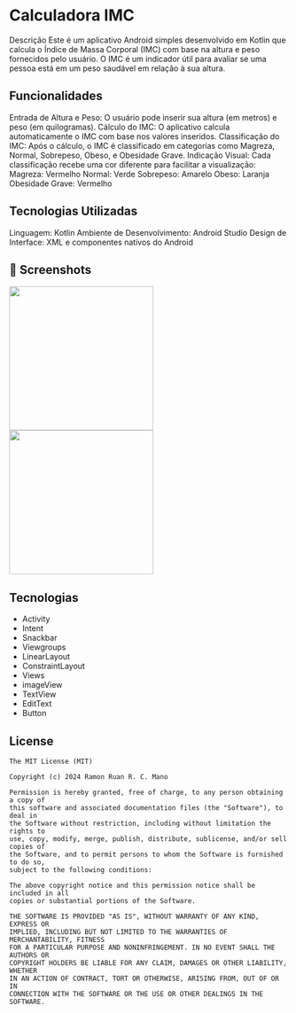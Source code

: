 # Calculadora IMC
Descrição
Este é um aplicativo Android simples desenvolvido em Kotlin que calcula o Índice de Massa Corporal (IMC) com base na altura e peso fornecidos pelo usuário. O IMC é um indicador útil para avaliar se uma pessoa está em um peso saudável em relação à sua altura.

## Funcionalidades
Entrada de Altura e Peso: O usuário pode inserir sua altura (em metros) e peso (em quilogramas).
Cálculo do IMC: O aplicativo calcula automaticamente o IMC com base nos valores inseridos.
Classificação do IMC: Após o cálculo, o IMC é classificado em categorias como Magreza, Normal, Sobrepeso, Obeso, e Obesidade Grave.
Indicação Visual: Cada classificação recebe uma cor diferente para facilitar a visualização:
Magreza: Vermelho
Normal: Verde
Sobrepeso: Amarelo
Obeso: Laranja
Obesidade Grave: Vermelho

## Tecnologias Utilizadas
Linguagem: Kotlin
Ambiente de Desenvolvimento: Android Studio
Design de Interface: XML e componentes nativos do Android

## :camera_flash: Screenshots
<img src="https://github.com/user-attachments/assets/9453f6d3-72fb-484e-932e-aeb7e616d789" width = 260 />
<img src="https://github.com/user-attachments/assets/bc0c3593-3d6f-4740-a204-200b30c736a9" width = 260 />
<!-- You can add more screenshots here if you like -->



## Tecnologias
- Activity
- Intent
- Snackbar
- Viewgroups
- LinearLayout
- ConstraintLayout
- Views
- imageView
- TextView
- EditText
- Button


## License
```
The MIT License (MIT)

Copyright (c) 2024 Ramon Ruan R. C. Mano

Permission is hereby granted, free of charge, to any person obtaining a copy of
this software and associated documentation files (the "Software"), to deal in
the Software without restriction, including without limitation the rights to
use, copy, modify, merge, publish, distribute, sublicense, and/or sell copies of
the Software, and to permit persons to whom the Software is furnished to do so,
subject to the following conditions:

The above copyright notice and this permission notice shall be included in all
copies or substantial portions of the Software.

THE SOFTWARE IS PROVIDED "AS IS", WITHOUT WARRANTY OF ANY KIND, EXPRESS OR
IMPLIED, INCLUDING BUT NOT LIMITED TO THE WARRANTIES OF MERCHANTABILITY, FITNESS
FOR A PARTICULAR PURPOSE AND NONINFRINGEMENT. IN NO EVENT SHALL THE AUTHORS OR
COPYRIGHT HOLDERS BE LIABLE FOR ANY CLAIM, DAMAGES OR OTHER LIABILITY, WHETHER
IN AN ACTION OF CONTRACT, TORT OR OTHERWISE, ARISING FROM, OUT OF OR IN
CONNECTION WITH THE SOFTWARE OR THE USE OR OTHER DEALINGS IN THE SOFTWARE.
```
